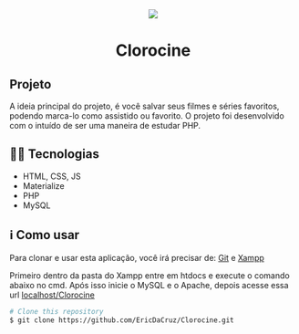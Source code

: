 <div style="text-align: center" align="center">
    <img src="https://imgur.com/eQbp6Mv.png" align="center" />
</div>

<h1 align="center">Clorocine</h1>

<h2>Projeto</h2>
<p>
    A ideia principal do projeto, é você salvar seus filmes e séries favoritos, podendo marca-lo como assistido ou favorito. O projeto foi desenvolvido com o intuído de ser uma maneira de estudar PHP.
</p>
<h2>👨‍💻 Tecnologias</h2>
<ul>
    <li>HTML, CSS, JS</li>
    <li>Materialize</li>
    <li>PHP</li>
    <li>MySQL</li>
</ul>

<h2>ℹ️ Como usar</h2>
<p>Para clonar e usar esta aplicação, você irá precisar de: <a href="https://git-scm.com/">Git</a> e <a href="https://www.apachefriends.org/download.html">Xampp</a>


<p>Primeiro dentro da pasta do Xampp entre em htdocs e execute o comando abaixo no cmd. Após isso inicie o MySQL e o Apache, depois acesse essa url <a href="localhost/Clorocine">localhost/Clorocine</a></p>

```bash
# Clone this repository
$ git clone https://github.com/EricDaCruz/Clorocine.git
```
